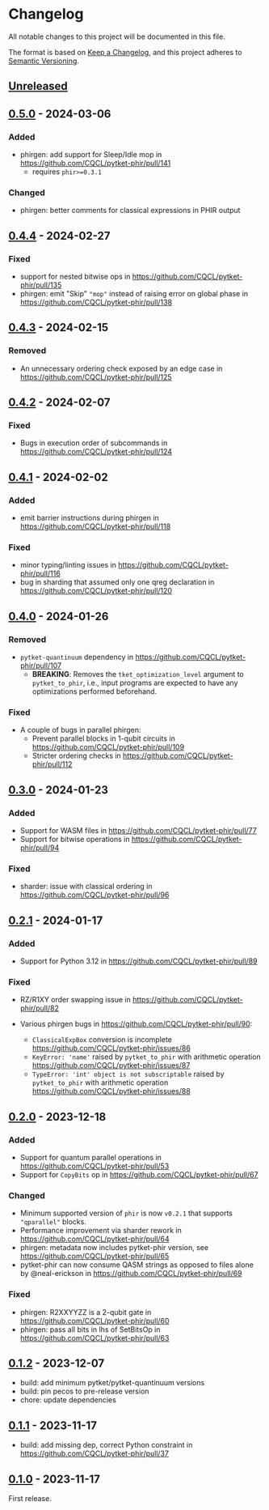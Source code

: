 # Changelog

All notable changes to this project will be documented in this file.

The format is based on [Keep a Changelog](https://keepachangelog.com/en/1.0.0/),
and this project adheres to [Semantic Versioning](https://semver.org/spec/v2.0.0.html).

## [Unreleased]

## [0.5.0] - 2024-03-06

### Added

* phirgen: add support for Sleep/Idle mop in https://github.com/CQCL/pytket-phir/pull/141
  * requires `phir>=0.3.1`

### Changed

* phirgen: better comments for classical expressions in PHIR output

## [0.4.4] - 2024-02-27

### Fixed

* support for nested bitwise ops in https://github.com/CQCL/pytket-phir/pull/135
* phirgen: emit "Skip" `"mop"` instead of raising error on global phase in https://github.com/CQCL/pytket-phir/pull/138

## [0.4.3] - 2024-02-15

### Removed

* An unnecessary ordering check exposed by an edge case in https://github.com/CQCL/pytket-phir/pull/125

## [0.4.2] - 2024-02-07

### Fixed

* Bugs in execution order of subcommands in https://github.com/CQCL/pytket-phir/pull/124

## [0.4.1] - 2024-02-02

### Added

* emit barrier instructions during phirgen in https://github.com/CQCL/pytket-phir/pull/118

### Fixed

* minor typing/linting issues in https://github.com/CQCL/pytket-phir/pull/116
* bug in sharding that assumed only one qreg declaration in https://github.com/CQCL/pytket-phir/pull/120

## [0.4.0] - 2024-01-26

### Removed

* `pytket-quantinuum` dependency in https://github.com/CQCL/pytket-phir/pull/107
  * **BREAKING**: Removes the `tket_optimization_level` argument to `pytket_to_phir`, i.e., input programs are expected to have any optimizations performed beforehand.

### Fixed

* A couple of bugs in parallel phirgen:
  * Prevent parallel blocks in 1-qubit circuits in https://github.com/CQCL/pytket-phir/pull/109
  * Stricter ordering checks in https://github.com/CQCL/pytket-phir/pull/112

## [0.3.0] - 2024-01-23

### Added

* Support for WASM files in https://github.com/CQCL/pytket-phir/pull/77
* Support for bitwise operations in https://github.com/CQCL/pytket-phir/pull/94

### Fixed

* sharder: issue with classical ordering in https://github.com/CQCL/pytket-phir/pull/96

## [0.2.1] - 2024-01-17

### Added

* Support for Python 3.12 in https://github.com/CQCL/pytket-phir/pull/89

### Fixed

* RZ/R1XY order swapping issue in https://github.com/CQCL/pytket-phir/pull/82
* Various phirgen bugs in https://github.com/CQCL/pytket-phir/pull/90:

  * `ClassicalExpBox` conversion is incomplete https://github.com/CQCL/pytket-phir/issues/86
  * `KeyError: 'name'` raised by `pytket_to_phir` with arithmetic operation https://github.com/CQCL/pytket-phir/issues/87
  * `TypeError: 'int' object is not subscriptable` raised by `pytket_to_phir` with arithmetic operation https://github.com/CQCL/pytket-phir/issues/88

## [0.2.0] - 2023-12-18

### Added

* Support for quantum parallel operations in https://github.com/CQCL/pytket-phir/pull/53
* Support for `CopyBits` op in https://github.com/CQCL/pytket-phir/pull/67

### Changed

* Minimum supported version of `phir` is now `v0.2.1` that supports `"qparallel"` blocks.
* Performance improvement via sharder rework in https://github.com/CQCL/pytket-phir/pull/64
* phirgen: metadata now includes pytket-phir version, see https://github.com/CQCL/pytket-phir/pull/65
* pytket-phir can now consume QASM strings as opposed to files alone by @neal-erickson in https://github.com/CQCL/pytket-phir/pull/69

### Fixed

* phirgen: R2XXYYZZ is a 2-qubit gate in https://github.com/CQCL/pytket-phir/pull/60
* phirgen: pass all bits in lhs of SetBitsOp in https://github.com/CQCL/pytket-phir/pull/63

## [0.1.2] - 2023-12-07

* build: add minimum pytket/pytket-quantinuum versions
* build: pin pecos to pre-release version
* chore: update dependencies

## [0.1.1] - 2023-11-17

* build: add missing dep, correct Python constraint in https://github.com/CQCL/pytket-phir/pull/37

## [0.1.0] - 2023-11-17

First release.

[0.1.0]: https://github.com/CQCL/pytket-phir/commits/v0.1.0
[0.1.1]: https://github.com/CQCL/pytket-phir/compare/v0.1.0...v0.1.1
[0.1.2]: https://github.com/CQCL/pytket-phir/compare/v0.1.1...v0.1.2
[0.2.0]: https://github.com/CQCL/pytket-phir/compare/v0.1.2...v0.2.0
[0.2.1]: https://github.com/CQCL/pytket-phir/compare/v0.2.0...v0.2.1
[0.3.0]: https://github.com/CQCL/pytket-phir/compare/v0.2.1...v0.3.0
[0.4.0]: https://github.com/CQCL/pytket-phir/compare/v0.3.0...v0.4.0
[0.4.1]: https://github.com/CQCL/pytket-phir/compare/v0.4.0...v0.4.1
[0.4.2]: https://github.com/CQCL/pytket-phir/compare/v0.4.1...v0.4.2
[0.4.3]: https://github.com/CQCL/pytket-phir/compare/v0.4.2...v0.4.3
[0.4.4]: https://github.com/CQCL/pytket-phir/compare/v0.4.3...v0.4.4
[0.5.0]: https://github.com/CQCL/pytket-phir/compare/v0.4.4...v0.5.0
[unreleased]: https://github.com/CQCL/pytket-phir/compare/v0.5.0...HEAD

<!-- markdownlint-configure-file {"MD024": {"siblings_only" : true}, "MD034": false} -->
